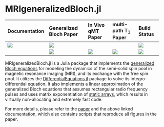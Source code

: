 # MRIgeneralizedBloch.jl


| **Documentation**         | **Generalized Bloch Paper**   | **In Vivo qMT Paper**         | **multi-path T<sub>1</sub> Paper** | **Build Status**                      |
|:------------------------- |:------------------------------|:----------------------------- |:---------------------------------- |:------------------------------------- |
| [![][docs-img]][docs-url] | [![][paper-img1]][paper-url1] |                               |                                    | [![][gh-actions-img]][gh-actions-url] |
|                           | [![][arXiv-img1]][arXiv-url1] | [![][arXiv-img2]][arXiv-url2] | [![][arXiv-img3]][arXiv-url3]      | [![][codecov-img]][codecov-url]       |


MRIgeneralizedBloch.jl is a Julia package that implements the [generalized Bloch equations](https://doi.org/10.1002/mrm.29071) for modeling the dynamics of the semi-solid spin pool in magnetic resonance imaging (MRI), and its exchange with the free spin pool. It utilizes the [DifferentialEquations.jl](https://diffeq.sciml.ai/stable/) package to solve its integro-differential equation. It also implements a linear approximation of the generalized Bloch equations that assumes rectangular radio frequency pulses and uses matrix exponentiation of [static arrays](https://github.com/JuliaArrays/StaticArrays.jl), which results in virtually non-allocating and extremely fast code. 

For more details, please refer to the [paper](https://doi.org/10.1002/mrm.29071) and the above linked documentation, which also contains scripts that reproduce all figures in the paper.


[docs-img]: https://img.shields.io/badge/docs-latest%20release-blue.svg
[docs-url]: https://JakobAsslaender.github.io/MRIgeneralizedBloch.jl/stable

[gh-actions-img]: https://github.com/JakobAsslaender/MRIgeneralizedBloch.jl/workflows/CI/badge.svg
[gh-actions-url]: https://github.com/JakobAsslaender/MRIgeneralizedBloch.jl/actions

[codecov-img]: https://codecov.io/gh/JakobAsslaender/MRIgeneralizedBloch.jl/branch/master/graph/badge.svg
[codecov-url]: https://codecov.io/gh/JakobAsslaender/MRIgeneralizedBloch.jl

[arXiv-img1]: https://img.shields.io/badge/arXiv-2107.11000-blue.svg
[arXiv-url1]: https://arxiv.org/pdf/2107.11000.pdf

[arXiv-img2]: https://img.shields.io/badge/arXiv-2207.08259-blue.svg
[arXiv-url2]: https://arxiv.org/pdf/2207.08259.pdf

[arXiv-img3]: https://img.shields.io/badge/arXiv-2301.08394-blue.svg
[arXiv-url3]: https://arxiv.org/pdf/2301.08394.pdf

[paper-img1]: https://img.shields.io/badge/doi-10.1002/mrm.29071-blue.svg
[paper-url1]: https://doi.org/10.1002/mrm.29071
